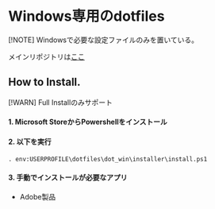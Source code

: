 # Windows専用のdotfiles
[!NOTE]
Windowsで必要な設定ファイルのみを置いている。

メインリポジトリは[ここ](https://github.com/fura0402/dotfiles)

## How to Install.

[!WARN]
Full Installのみサポート

#### 1. Microsoft StoreからPowershellをインストール

#### 2. 以下を実行
```pwsh
. env:USERPROFILE\dotfiles\dot_win\installer\install.ps1
```

#### 3. 手動でインストールが必要なアプリ
* Adobe製品
